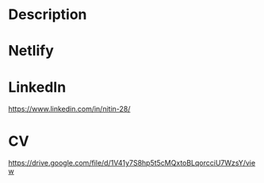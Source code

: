# Description
# Netlify

# LinkedIn
https://www.linkedin.com/in/nitin-28/

# CV

https://drive.google.com/file/d/1V41y7S8hp5t5cMQxtoBLqorcciU7WzsY/view




